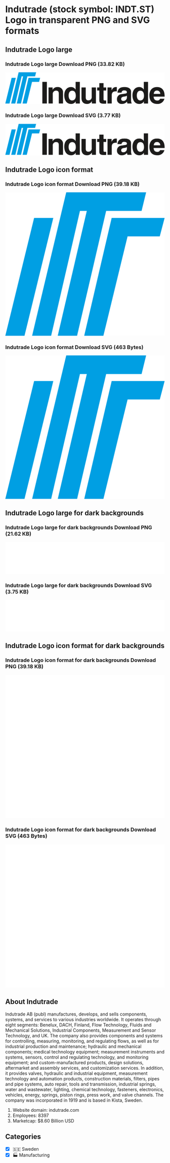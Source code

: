# Indutrade (stock symbol: INDT.ST) Logo in transparent PNG and SVG formats

## Indutrade Logo large

### Indutrade Logo large Download PNG (33.82 KB)

![Indutrade Logo large Download PNG (33.82 KB)](/img/orig/INDT.ST_BIG-ac604eee.png)

### Indutrade Logo large Download SVG (3.77 KB)

![Indutrade Logo large Download SVG (3.77 KB)](/img/orig/INDT.ST_BIG-17f6174a.svg)

## Indutrade Logo icon format

### Indutrade Logo icon format Download PNG (39.18 KB)

![Indutrade Logo icon format Download PNG (39.18 KB)](/img/orig/INDT.ST-8488f757.png)

### Indutrade Logo icon format Download SVG (463 Bytes)

![Indutrade Logo icon format Download SVG (463 Bytes)](/img/orig/INDT.ST-1166a69f.svg)

## Indutrade Logo large for dark backgrounds

### Indutrade Logo large for dark backgrounds Download PNG (21.62 KB)

![Indutrade Logo large for dark backgrounds Download PNG (21.62 KB)](/img/orig/INDT.ST_BIG.D-ae0a7a68.png)

### Indutrade Logo large for dark backgrounds Download SVG (3.75 KB)

![Indutrade Logo large for dark backgrounds Download SVG (3.75 KB)](/img/orig/INDT.ST_BIG.D-767551e4.svg)

## Indutrade Logo icon format for dark backgrounds

### Indutrade Logo icon format for dark backgrounds Download PNG (39.18 KB)

![Indutrade Logo icon format for dark backgrounds Download PNG (39.18 KB)](/img/orig/INDT.ST.D-ed9e338c.png)

### Indutrade Logo icon format for dark backgrounds Download SVG (463 Bytes)

![Indutrade Logo icon format for dark backgrounds Download SVG (463 Bytes)](/img/orig/INDT.ST.D-113615a7.svg)

## About Indutrade

Indutrade AB (publ) manufactures, develops, and sells components, systems, and services to various industries worldwide. It operates through eight segments: Benelux, DACH, Finland, Flow Technology, Fluids and Mechanical Solutions, Industrial Components, Measurement and Sensor Technology, and UK. The company also provides components and systems for controlling, measuring, monitoring, and regulating flows, as well as for industrial production and maintenance; hydraulic and mechanical components; medical technology equipment; measurement instruments and systems, sensors, control and regulating technology, and monitoring equipment; and custom-manufactured products, design solutions, aftermarket and assembly services, and customization services. In addition, it provides valves, hydraulic and industrial equipment, measurement technology and automation products, construction materials, filters, pipes and pipe systems, auto repair, tools and transmission, industrial springs, water and wastewater, lighting, chemical technology, fasteners, electronics, vehicles, energy, springs, piston rings, press work, and valve channels. The company was incorporated in 1919 and is based in Kista, Sweden.

1. Website domain: indutrade.com
2. Employees: 8397
3. Marketcap: $8.60 Billion USD


## Categories
- [x] 🇸🇪 Sweden
- [x] 🏭 Manufacturing
